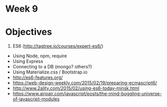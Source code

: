 # Week 9

# Objectives

1. ES6 (http://tagtree.io/courses/expert-es6/)
- Using Node, npm, require
- Using Express
- Connecting to a DB (mongo? others?)
- Using Materialize.css / Bootstrap.io
- http://es6-features.org/
- https://web-design-weekly.com/2015/02/19/preparing-ecmascript6/
- http://www.2ality.com/2015/02/using-es6-today-minsk.html
- https://www.airpair.com/javascript/posts/the-mind-boggling-universe-of-javascript-modules